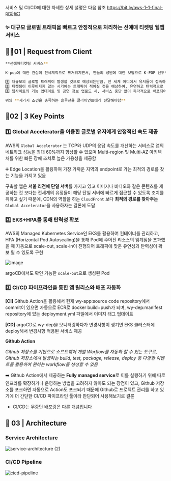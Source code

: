 서비스 및 CI/CD에 대한 자세한 상세 설명은 다음 참조
https://bit.ly/aws-1-1-final-project

### ✨ 대규모 글로벌 트래픽을 빠르고 안정적으로 처리하는 선예매 티켓팅 웹앱 서비스

## 🙋‍♂️01 | Request from Client

```bash
**선예매티켓팅 서비스**

K-pop에 대한 관심이 전세계적으로 뜨거워지면서, 팬들의 성원에 대한 보답으로 K-POP 선두주자인 대형기획사 클라이언트가 팬클럽 회원들만을 위한 선예매 서비스를 제공하고자 함

1️⃣ 대규모의 글로벌 트래픽이 발생할 것으로 예상되는만큼, 전 세계 어디에서 유저들이 접속하든 상관없이 최대한 빠른 속도로 서버의 서비스를 안정적으로 제공받을 수 있어야함
2️⃣ 티켓팅이 이루어지지 않는 시기에는 트래픽이 적어질 것을 예상하여, 유연하고 탄력적으로 반응할 수 있도록 설계되어야함
3️⃣ 웹사이트의 기능 업데이트 및 공연 정보 업로드 시, 서비스 중단 없이 즉각적으로 배포되어야 함

위의 **세가지 조건을 충족하는 솔루션을 클라이언트에게 전달해야함**
```

## 🚩02 | 3 Key Points

### 1️⃣ Global Accelerator을 이용한 글로벌 유저에게 안정적인 속도 제공

AWS의 `Global Accelerator` 는 TCP와 UDP의 응답 속도를 개선하는 서비스로 앱의 네트워크 성능을 최대 60%까지 향상할 수 있으며 Multi-region 및 Multi-AZ 아키텍처를 위한 빠른 장애 조치로 높은 가용성을 제공함

➕ Edge Location을 활용하여 가장 가까운 지역의 endpoint로 가는 최적의 경로를 찾는 기능을 가지고 있음 

구축할 앱은 **서울 리전에 단일 서버**를 가지고 있고 이미지나 비디오와 같은 콘텐츠를 제공하는 것 보다는 전세계의 유정들이 해당 단일 서버에 빠르게 접근할 수 있도록 조치를 취하고 싶기 때문에, CDN의 역할을 하는 `CloudFront` 보다 **최적의 경로를 찾아주는** `Global Accelerator`을 사용하자는 결론에 도달

### 2️⃣ EKS+HPA를 통해 탄력성 확보

AWS의 Managed Kubernetes Service인 EKS를 활용하여 컨테이너를 관리하고, HPA (Horizontal Pod Autoscaling)을 통해 Pod에 주어진 리소스의 임계점을 초과했을 때 자동으로 scale-out, scale-in이 진행되어 트래픽에 맞춘 유연성과 탄력성이 확보 될 수 있도록 구현

![image](https://github.com/Deedaworld/wy-app/assets/123740460/4b9740a1-8693-4bca-ab72-609903c0e3ea)

argoCD에서도 확인 가능한 `scale-out`으로 생성된 Pod

### 3️⃣ CI/CD 파이프라인을 통한 앱 릴리스와 배포 자동화

**[CI]** Github Action을 활용해서 현재 wy-app:source code repository에서 commit이 있으면 자동으로 ECR로 docker build+push가 되며, wy-dep:manifest repository에 있는 deployment.yml 파일에서 이미지 태그 업데이트

**[CD]** argoCD로 wy-dep을 모니터링하다가 변경사항이 생기면 EKS 클러스터에 deploy해서 변경사항 적용된 서비스 제공

**Github Action**

*Github 저장소를 기반으로 소프트웨어 개발 Worflow를 자동화 할 수 있는 도구로, Github 저장소에서 발생하는 build, test, package, release, deploy 등 다양한 이벤트를 활용하여 원하는 workflow를 생성할 수 있음*

➡️ Github Action에서 제공하는 **Fully managed service**로 이를 실행하기 위해 따로 인프라를 확장하거나 운영하는 방법을 고려하지 않아도 되는 장점이 있고, Github 저장소를 포크하면 자동으로 Action도 포크되기 때문에 Github로 프로젝트 관리를 하고 있기에 더 간단한 CI/CD 파이프라인 툴이라 판단되어 사용해보기로 결론

- CI/CD는 무중단 배포랑은 다른 개념입니다

## 👣 03 | Architecture

### Service Architecture

![service-architecture (2)](https://github.com/Deedaworld/wy-app/assets/123740460/5eadb1fe-ab6c-4f57-91df-e921287b5555)

### CI/CD Pipeline

![cicd-pipeline](https://github.com/Deedaworld/wy-app/assets/123740460/58fa56bc-26f4-4291-9cdd-29795e34411a)
